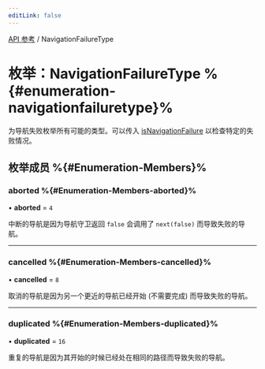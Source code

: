 ```yaml
---
editLink: false
---
```


[API 参考](../index.md) / NavigationFailureType

# 枚举：NavigationFailureType %{#enumeration-navigationfailuretype}%

为导航失败枚举所有可能的类型。可以传入 [isNavigationFailure](../index.md#isnavigationfailure) 以检查特定的失败情况。

## 枚举成员 %{#Enumeration-Members}%

### aborted %{#Enumeration-Members-aborted}%

• **aborted** = ``4``

中断的导航是因为导航守卫返回 `false` 会调用了 `next(false)` 而导致失败的导航。

___

### cancelled %{#Enumeration-Members-cancelled}%

• **cancelled** = ``8``

取消的导航是因为另一个更近的导航已经开始 (不需要完成) 而导致失败的导航。

___

### duplicated %{#Enumeration-Members-duplicated}%

• **duplicated** = ``16``

重复的导航是因为其开始的时候已经处在相同的路径而导致失败的导航。
